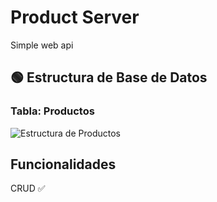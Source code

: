 # Product Server

Simple web api

## 🟢 Estructura de Base de Datos
### Tabla: Productos
![Estructura de Productos](https://github.com/user-attachments/assets/93a43f3e-d9c1-431f-b564-aa5d284730d3)

## Funcionalidades
CRUD ✅


